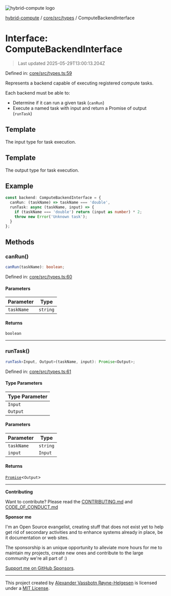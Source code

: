 <div><img alt="hybrid-compute logo" src="https://raw.githubusercontent.com/phun-ky/hybrid-compute/main/public/logo-hybrid-compute-horizontal-colored-package.svg?raw=true" style="max-height:32px;"/></div>

[hybrid-compute](../../../../README.md) / [core/src/types](../README.md) /
ComputeBackendInterface

# Interface: ComputeBackendInterface

> Last updated 2025-05-29T13:00:13.204Z

Defined in:
[core/src/types.ts:59](https://github.com/phun-ky/hybrid-compute/blob/main/packages/core/src/types.ts#L59)

Represents a backend capable of executing registered compute tasks.

Each backend must be able to:

- Determine if it can run a given task (`canRun`)
- Execute a named task with input and return a Promise of output (`runTask`)

## Template

The input type for task execution.

## Template

The output type for task execution.

## Example

```ts
const backend: ComputeBackendInterface = {
  canRun: (taskName) => taskName === 'double',
  runTask: async (taskName, input) => {
    if (taskName === 'double') return (input as number) * 2;
    throw new Error('Unknown task');
  }
};
```

## Methods

### canRun()

```ts
canRun(taskName): boolean;
```

Defined in:
[core/src/types.ts:60](https://github.com/phun-ky/hybrid-compute/blob/main/packages/core/src/types.ts#L60)

#### Parameters

| Parameter  | Type     |
| ---------- | -------- |
| `taskName` | `string` |

#### Returns

`boolean`

---

### runTask()

```ts
runTask<Input, Output>(taskName, input): Promise<Output>;
```

Defined in:
[core/src/types.ts:61](https://github.com/phun-ky/hybrid-compute/blob/main/packages/core/src/types.ts#L61)

#### Type Parameters

| Type Parameter |
| -------------- |
| `Input`        |
| `Output`       |

#### Parameters

| Parameter  | Type     |
| ---------- | -------- |
| `taskName` | `string` |
| `input`    | `Input`  |

#### Returns

[`Promise`](https://developer.mozilla.org/docs/Web/JavaScript/Reference/Global_Objects/Promise)<`Output`>

---

**Contributing**

Want to contribute? Please read the
[CONTRIBUTING.md](https://github.com/phun-ky/hybrid-compute/blob/main/CONTRIBUTING.md)
and
[CODE_OF_CONDUCT.md](https://github.com/phun-ky/hybrid-compute/blob/main/CODE_OF_CONDUCT.md)

**Sponsor me**

I'm an Open Source evangelist, creating stuff that does not exist yet to help
get rid of secondary activities and to enhance systems already in place, be it
documentation or web sites.

The sponsorship is an unique opportunity to alleviate more hours for me to
maintain my projects, create new ones and contribute to the large community
we're all part of :)

[Support me on GitHub Sponsors](https://github.com/sponsors/phun-ky).

---

This project created by [Alexander Vassbotn Røyne-Helgesen](http://phun-ky.net)
is licensed under a [MIT License](https://choosealicense.com/licenses/mit/).
